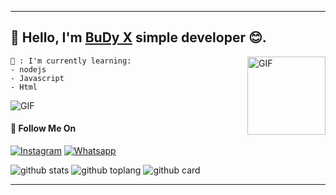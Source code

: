 ----
## 👋 Hello, I'm [BuDy X](https://instagram.com/pr_bathdimuthu) simple developer 😊.

<img align="right" alt="GIF" height="125px" src="https://media.giphy.com/media/0YLMNYmGyMfcqRX1j1/source.gif" />

```
📃 : I'm currently learning:
- nodejs
- Javascript
- Html
```

<img align="center" fit="fill" alt="GIF" src="https://media.giphy.com/media/836HiJc7pgzy8iNXCn/giphy.gif" />

#### 🚀 Follow Me On
<a href="https://www.instagram.com/pr_bathdimuthu" target="_blank"><img src="https://img.shields.io/badge/Instagram-%23E4405F.svg?&style=flat-square&logo=instagram&logoColor=white" alt="Instagram"></a>
<a href="https://wa.me/94757534153" target="_blank"><img src="https://img.shields.io/badge/Whatsapp-%808080.svg?&style=flat-square&logo=Whatsapp&logoColor=white" alt="Whatsapp"></a>

![github stats](https://github-readme-stats.vercel.app/api?username=MrChaby&show_icons=true&theme=white)
![github toplang](https://github-readme-stats.vercel.app/api/top-langs/?username=MrChaby&layout=compact&theme=red)
![github card](https://github-readme-stats.vercel.app/api/pin/?username=MrChaby&repo=Jessi&theme=white)

----
